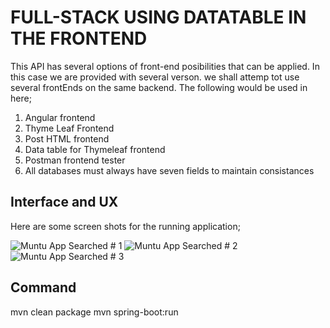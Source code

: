 # FULL-STACK USING DATATABLE IN THE FRONTEND

This API has several options of front-end posibilities that can be applied. In this case we are provided with several verson. we shall attemp tot use several frontEnds on the same backend. The following would be used in here;

1. Angular frontend
2. Thyme Leaf Frontend
3. Post HTML frontend
4. Data table for Thymeleaf frontend
5. Postman frontend tester
6. All databases must always have seven fields to maintain consistances


## Interface and UX
Here are some screen shots for the running application;

![ Muntu App Searched # 1](https://github.com/LINOSNCHENA/Full-stack-app-using-Jquery-in-the-FrontEnd/blob/master/pemba/page1.png)
![ Muntu App Searched # 2](https://github.com/LINOSNCHENA/Full-stack-app-using-Jquery-in-the-FrontEnd/blob/master/pemba/page1.png)
![ Muntu App Searched # 3](https://github.com/LINOSNCHENA/Full-stack-app-using-Jquery-in-the-FrontEnd/blob/master/pemba/page1.png)


## Command

mvn clean package
mvn spring-boot:run